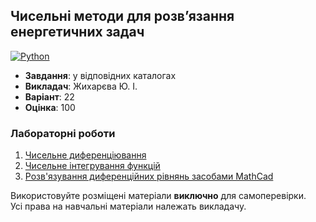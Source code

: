 ## Чисельні методи для розв’язання енергетичних задач

[![Python](https://img.shields.io/badge/Python-005494?style=for-the-badge&logo=python&logoColor=yellow)](#)

- **Завдання**: у відповідних каталогах
- **Викладач**: Жихарєва Ю. І.
- **Варіант**: 22 
- **Оцінка**: 100

### Лабораторні роботи
  1. [Чисельне диференціювання](./Lab1/)
  2. [Чисельне інтегрування функцій](./Lab2/)
  3. [Розв'язування диференційних рівнянь засобами MathCad](./Lab3/)

Використовуйте розміщені матеріали **виключно** для самоперевірки. <br>
Усі права на навчальні матеріали належать викладачу.